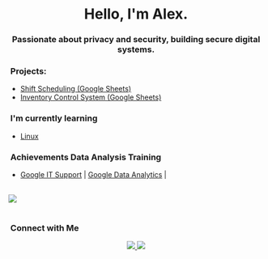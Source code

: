 
<div align="center">
  <h1>Hello, I'm Alex.</h1>
  <h3>Passionate about privacy and security, building secure digital systems.</h3>
</div>





### &nbsp;Projects:
  
- [Shift Scheduling (Google Sheets)](https://mavenanalytics.io/project/15843)
- [Inventory Control System (Google Sheets)](https://mavenanalytics.io/project/17601) 


### &nbsp;I'm currently learning
 - [Linux]()
   
  
### &nbsp;Achievements Data Analysis Training
 - [Google IT Support](https://www.coursera.org/account/accomplishments/specialization/ZDVH4RFWRVB6) | [Google Data Analytics](https://coursera.org/share/273d71856651a38cf257f11c2494ecde) |
<br><br>

<img src="https://user-images.githubusercontent.com/73097560/115834477-dbab4500-a447-11eb-908a-139a6edaec5c.gif"><br><br>

<p align="center">

### &nbsp;Connect with Me

<p align="center">
  <a href="https://www.linkedin.com/in/alexandruds/">
    <img src="https://img.shields.io/badge/-AlxStoica%20-0077B5?style=flat&logo=Linkedin&logoColor=white"/>
  </a>
  <a href="mailto:alexandruds@icloud.com">
    <img src="https://img.shields.io/badge/-AlxStoica-D14836?style=flat&logo=Gmail&logoColor=white"/>
 </a>
